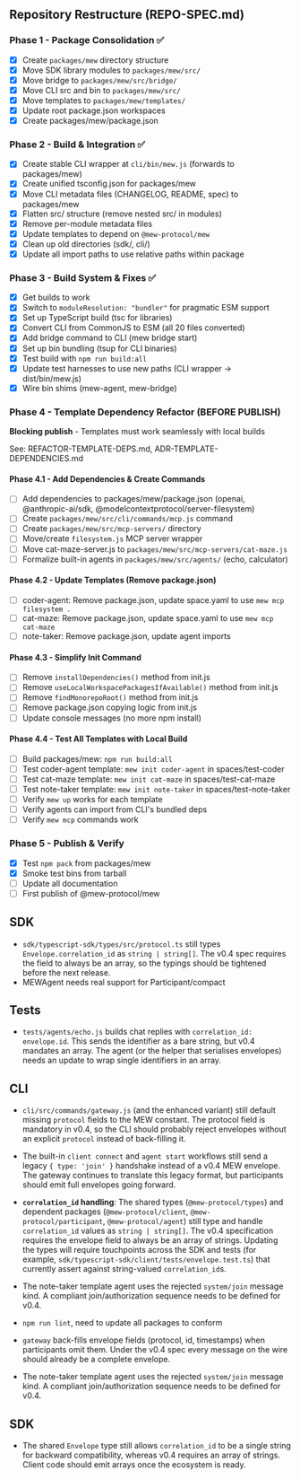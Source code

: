 
## Repository Restructure (REPO-SPEC.md)

### Phase 1 - Package Consolidation ✅
- [x] Create `packages/mew` directory structure
- [x] Move SDK library modules to `packages/mew/src/`
- [x] Move bridge to `packages/mew/src/bridge/`
- [x] Move CLI src and bin to `packages/mew/src/`
- [x] Move templates to `packages/mew/templates/`
- [x] Update root package.json workspaces
- [x] Create packages/mew/package.json

### Phase 2 - Build & Integration ✅
- [x] Create stable CLI wrapper at `cli/bin/mew.js` (forwards to packages/mew)
- [x] Create unified tsconfig.json for packages/mew
- [x] Move CLI metadata files (CHANGELOG, README, spec) to packages/mew
- [x] Flatten src/ structure (remove nested src/ in modules)
- [x] Remove per-module metadata files
- [x] Update templates to depend on `@mew-protocol/mew`
- [x] Clean up old directories (sdk/, cli/)
- [x] Update all import paths to use relative paths within package

### Phase 3 - Build System & Fixes ✅
- [x] Get builds to work
- [x] Switch to `moduleResolution: "bundler"` for pragmatic ESM support
- [x] Set up TypeScript build (tsc for libraries)
- [x] Convert CLI from CommonJS to ESM (all 20 files converted)
- [x] Add bridge command to CLI (mew bridge start)
- [x] Set up bin bundling (tsup for CLI binaries)
- [x] Test build with `npm run build:all`
- [x] Update test harnesses to use new paths (CLI wrapper → dist/bin/mew.js)
- [x] Wire bin shims (mew-agent, mew-bridge)

### Phase 4 - Template Dependency Refactor (BEFORE PUBLISH)
**Blocking publish** - Templates must work seamlessly with local builds

See: REFACTOR-TEMPLATE-DEPS.md, ADR-TEMPLATE-DEPENDENCIES.md

#### Phase 4.1 - Add Dependencies & Create Commands
- [ ] Add dependencies to packages/mew/package.json (openai, @anthropic-ai/sdk, @modelcontextprotocol/server-filesystem)
- [ ] Create `packages/mew/src/cli/commands/mcp.js` command
- [ ] Create `packages/mew/src/mcp-servers/` directory
- [ ] Move/create `filesystem.js` MCP server wrapper
- [ ] Move cat-maze-server.js to `packages/mew/src/mcp-servers/cat-maze.js`
- [ ] Formalize built-in agents in `packages/mew/src/agents/` (echo, calculator)

#### Phase 4.2 - Update Templates (Remove package.json)
- [ ] coder-agent: Remove package.json, update space.yaml to use `mew mcp filesystem .`
- [ ] cat-maze: Remove package.json, update space.yaml to use `mew mcp cat-maze`
- [ ] note-taker: Remove package.json, update agent imports

#### Phase 4.3 - Simplify Init Command
- [ ] Remove `installDependencies()` method from init.js
- [ ] Remove `useLocalWorkspacePackagesIfAvailable()` method from init.js
- [ ] Remove `findMonorepoRoot()` method from init.js
- [ ] Remove package.json copying logic from init.js
- [ ] Update console messages (no more npm install)

#### Phase 4.4 - Test All Templates with Local Build
- [ ] Build packages/mew: `npm run build:all`
- [ ] Test coder-agent template: `mew init coder-agent` in spaces/test-coder
- [ ] Test cat-maze template: `mew init cat-maze` in spaces/test-cat-maze
- [ ] Test note-taker template: `mew init note-taker` in spaces/test-note-taker
- [ ] Verify `mew up` works for each template
- [ ] Verify agents can import from CLI's bundled deps
- [ ] Verify `mew mcp` commands work

### Phase 5 - Publish & Verify
- [x] Test `npm pack` from packages/mew
- [x] Smoke test bins from tarball
- [ ] Update all documentation
- [ ] First publish of @mew-protocol/mew

## SDK
- `sdk/typescript-sdk/types/src/protocol.ts` still types `Envelope.correlation_id` as `string | string[]`. The v0.4 spec requires the field to always be an array, so the typings should be tightened before the next release.
- MEWAgent needs real support for Participant/compact

## Tests
- `tests/agents/echo.js` builds chat replies with `correlation_id: envelope.id`. This sends the identifier as a bare string, but v0.4 mandates an array. The agent (or the helper that serialises envelopes) needs an update to wrap single identifiers in an array.

## CLI
- `cli/src/commands/gateway.js` (and the enhanced variant) still default missing `protocol` fields to the MEW constant. The protocol field is mandatory in v0.4, so the CLI should probably reject envelopes without an explicit `protocol` instead of back-filling it.

- The built-in `client connect` and `agent start` workflows still send a legacy `{ type: 'join' }` handshake instead of a v0.4 MEW envelope. The gateway continues to translate this legacy format, but participants should emit full envelopes going forward.
- **`correlation_id` handling**: The shared types (`@mew-protocol/types`) and dependent packages (`@mew-protocol/client`, `@mew-protocol/participant`, `@mew-protocol/agent`) still type and handle `correlation_id` values as `string | string[]`. The v0.4 specification requires the envelope field to always be an array of strings. Updating the types will require touchpoints across the SDK and tests (for example, `sdk/typescript-sdk/client/tests/envelope.test.ts`) that currently assert against string-valued `correlation_id`s.
- The note-taker template agent uses the rejected `system/join` message kind. A compliant join/authorization sequence needs to be defined for v0.4.
- `npm run lint`, need to update all packages to conform
- `gateway` back-fills envelope fields (protocol, id, timestamps) when participants omit them. Under the v0.4 spec every message on the wire should already be a complete envelope.
- The note-taker template agent uses the rejected `system/join` message kind. A compliant join/authorization sequence needs to be defined for v0.4.

## SDK
- The shared `Envelope` type still allows `correlation_id` to be a single string for backward compatibility, whereas v0.4 requires an array of strings. Client code should emit arrays once the ecosystem is ready.



